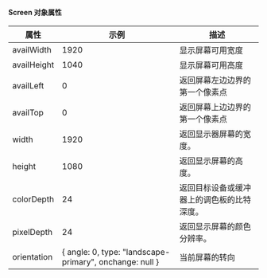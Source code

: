 #### Screen 对象属性

| 属性	      | 示例 |描述                     |
| ---         | --- |---                     |
| availWidth  | 1920| 显示屏幕可用宽度 |
| availHeight | 1040| 显示屏幕可用高度 |
| availLeft   | 0   | 返回屏幕左边边界的第一个像素点|
| availTop    | 0   | 返回屏幕上边边界的第一个像素点|
| width       | 1920| 返回显示器屏幕的宽度。|
| height      | 1080| 返回显示屏幕的高度。|
| colorDepth  | 24  | 返回目标设备或缓冲器上的调色板的比特深度。|
| pixelDepth  | 24  | 返回显示屏幕的颜色分辨率。|
| orientation | { angle: 0, type: "landscape-primary", onchange: null }|当前屏幕的转向|